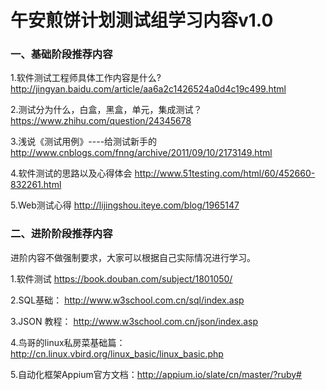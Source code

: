 # 午安煎饼计划测试组学习内容v1.0
 
### 一、基础阶段推荐内容
 
1.软件测试工程师具体工作内容是什么?
http://jingyan.baidu.com/article/aa6a2c1426524a0d4c19c499.html
 
2.测试分为什么，白盒，黑盒，单元，集成测试？
https://www.zhihu.com/question/24345678
 
3.浅说《测试用例》----给测试新手的
http://www.cnblogs.com/fnng/archive/2011/09/10/2173149.html
 
4.软件测试的思路以及心得体会
http://www.51testing.com/html/60/452660-832261.html
 
5.Web测试心得
http://lijingshou.iteye.com/blog/1965147
 
### 二、进阶阶段推荐内容
 
进阶内容不做强制要求，大家可以根据自己实际情况进行学习。

1.软件测试
https://book.douban.com/subject/1801050/
 
2.SQL基础：
http://www.w3school.com.cn/sql/index.asp

3.JSON 教程：
http://www.w3school.com.cn/json/index.asp
 
4.鸟哥的linux私房菜基础篇：http://cn.linux.vbird.org/linux_basic/linux_basic.php

5.自动化框架Appium官方文档：http://appium.io/slate/cn/master/?ruby#
